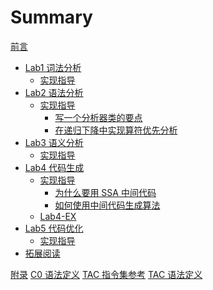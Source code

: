 # Summary

[前言](preface.md)

- [Lab1 词法分析](lab/lab1.md)
  - [实现指导](lab/lab1-guide.md)
- [Lab2 语法分析](lab/lab2.md)
  - [实现指导](lab/lab2-guide.md)
    - [写一个分析器类的要点](lab/lab2/parser-in-java.md)
    - [在递归下降中实现算符优先分析](lab/lab2/opg-in-recursive-descent.md)
- [Lab3 语义分析](lab/lab3.md)
  - [实现指导]()
- [Lab4 代码生成](lab/lab4.md)
  - [实现指导](lab/lab4-guide.md)
    - [为什么要用 SSA 中间代码](lab/lab4/ssa-design.md)
    - [如何使用中间代码生成算法](lab/lab4/algo-use.md)
  - [Lab4-EX](lab/lab4-ex.md)
- [Lab5 代码优化](lab/lab5.md)
  - [实现指导]()
- [拓展阅读]()

[附录]()
[C0 语法定义](tac/tac-definition.md)
[TAC 指令集参考]()
[TAC 语法定义]()
